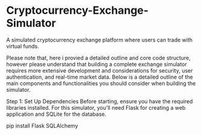 # Cryptocurrency-Exchange-Simulator
A simulated cryptocurrency exchange platform where users can trade with virtual funds.

Please note that, here i provied a detailed outline and core code structure, however please understand that building a complete exchange simulator requires more extensive development and considerations for security, user authentication, and real-time market data. Below is a detailed outline of the main components and functionalities you should consider when building the simulator.

Step 1: Set Up Dependencies
Before starting, ensure you have the required libraries installed. For this simulator, you'll need Flask for creating a web application and SQLite for the database.

pip install Flask SQLAlchemy

